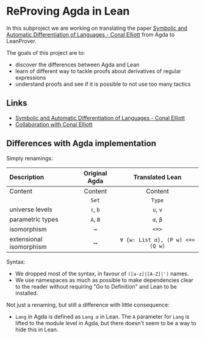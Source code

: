# ReProving Agda in Lean

In this subproject we are working on translating the paper [Symbolic and Automatic Differentiation of Languages - Conal Elliott](http://conal.net/papers/language-derivatives) from Agda to LeanProver.

The goals of this project are to:

  - discover the differences between Agda and Lean
  - learn of different way to tackle proofs about derivatives of regular expressions
  - understand proofs and see if it is possible to not use too many tactics

## Links

  - [Symbolic and Automatic Differentiation of Languages - Conal Elliott](http://conal.net/papers/language-derivatives)
  - [Collaboration with Conal Elliott](https://github.com/conal/Collaboration)

## Differences with Agda implementation

Simply renamings:

| Description  | Original Agda | Translated Lean |
| :---         | :---:         | :---:           |
| Content      | Content       | Content         |
|              | `Set`         | `Type`          |
| universe levels  | `ℓ`, `b`  | `u`, `v`        |
| parametric types | `A`, `B`  | `α`, `β`        |
| isomorphism      | `↔`       | `<=>`           |
| extensional isomorphism | `⟷` | `∀ {w: List α}, (P w) <=> (Q w)` |

Syntax:

  - We dropped most of the syntax, in favour of `([a-z]|[A-Z]|')` names.
  - We use namespaces as much as possible to make dependencies clear to the reader without requiring "Go to Definition" and Lean to be installed.

Not just a renaming, but still a difference with little consequence:

  - `Lang` in Agda is defined as `Lang α` in Lean. The `A` parameter for `Lang` is lifted to the module level in Agda, but there doesn't seem to be a way to hide this in Lean.
